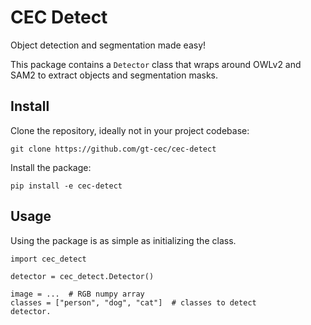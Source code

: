 # CEC Detect

Object detection and segmentation made easy!

This package contains a `Detector` class that wraps around OWLv2 and SAM2 to extract objects and segmentation masks.

## Install

Clone the repository, ideally not in your project codebase:

`git clone https://github.com/gt-cec/cec-detect`

Install the package:

`pip install -e cec-detect`

## Usage

Using the package is as simple as initializing the class.

```
import cec_detect

detector = cec_detect.Detector()

image = ...  # RGB numpy array
classes = ["person", "dog", "cat"]  # classes to detect
detector.
